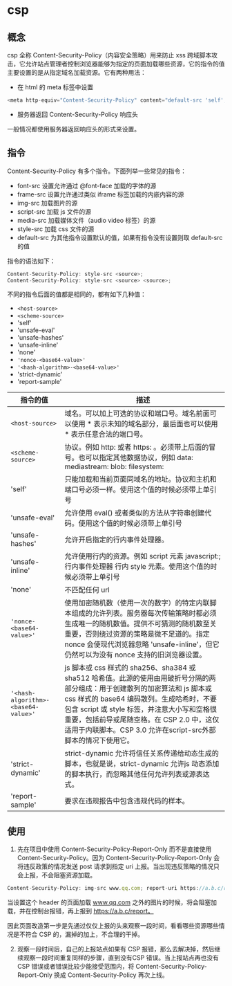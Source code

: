 # csp

## 概念

csp 全称 Content-Security-Policy（内容安全策略）用来防止 xss 跨域脚本攻击，它允许站点管理者控制浏览器能够为指定的页面加载哪些资源，它的指令的值主要设置的是从指定域名加载资源。它有两种用法：

* 在 html 的 meta 标签中设置

```js
<meta http-equiv="Content-Security-Policy" content="default-src 'self'; img-src https://*; child-src 'none';">
```

* 服务器返回 Content-Security-Policy 响应头

一般情况都使用服务器返回响应头的形式来设置。

## 指令

Content-Security-Policy 有多个指令。下面列举一些常见的指令：

* font-src 设置允许通过 @font-face 加载的字体的源
* frame-src 设置允许通过类似 iframe 标签加载的内嵌内容的源
* img-src 加载图片的源
* script-src 加载 js 文件的源
* media-src 加载媒体文件（audio video 标签）的源
* style-src 加载 css 文件的源
* default-src 为其他指令设置默认的值，如果有指令没有设置则取 default-src 的值

指令的语法如下：

```js
Content-Security-Policy: style-src <source>;
Content-Security-Policy: style-src <source> <source>;
```

不同的指令后面的值都是相同的，都有如下几种值：

* `<host-source>`
* `<scheme-source>`
* 'self'
* 'unsafe-eval'
* 'unsafe-hashes'
* 'unsafe-inline'
* 'none'
* `'nonce-<base64-value>'`
* `'<hash-algorithm>-<base64-value>'`
* 'strict-dynamic'
* 'report-sample'

|   指令的值   |  描述  |
|  ----  | ----  |
|  `<host-source>`  |  域名。可以加上可选的协议和端口号。域名前面可以使用 * 表示未知的域名部分，最后面也可以使用 * 表示任意合法的端口号。  |
|  `<scheme-source>`  |  协议。例如 http: 或者 https: 。必须带上后面的冒号。也可以指定其他数据协议，例如 data:   mediastream:  blob:   filesystem:  |
|  'self'  |  只能加载和当前页面同域名的地址。协议和主机和端口号必须一样。使用这个值的时候必须带上单引号  |
|  'unsafe-eval'  |  允许使用 eval() 或者类似的方法从字符串创建代码。使用这个值的时候必须带上单引号  |
|  'unsafe-hashes'  |  允许开启指定的行内事件处理器。  |
|  'unsafe-inline'  |  允许使用行内的资源。例如 script 元素   javascript:;  行内事件处理器  行内 style 元素。使用这个值的时候必须带上单引号    |
|  'none'  |  不匹配任何 url  |
|  `'nonce-<base64-value>'`  | 使用加密随机数（使用一次的数字）的特定内联脚本组成的允许列表。服务器每次传输策略时都必须生成唯一的随机数值。提供不可猜测的随机数至关重要，否则绕过资源的策略是微不足道的。指定 nonce 会使现代浏览器忽略 'unsafe-inline'，但它仍然可以为没有 nonce 支持的旧浏览器设置。  |
|  `'<hash-algorithm>-<base64-value>'`  |  js 脚本或 css 样式的 sha256、sha384 或 sha512 哈希值。此源的使用由用破折号分隔的两部分组成：用于创建散列的加密算法和 js 脚本或 css 样式的 base64 编码散列。生成哈希时，不要包含 script 或 style 标签，并注意大小写和空格很重要，包括前导或尾随空格。在 CSP 2.0 中，这仅适用于内联脚本。CSP 3.0 允许在script-src外部脚本的情况下使用它。  |
|  'strict-dynamic'  |  strict-dynamic 允许将信任关系传递给动态生成的脚本，也就是说，strict-dynamic 允许js 动态添加的脚本执行，而忽略其他任何允许列表或源表达式。  |
|  'report-sample'  | 要求在违规报告中包含违规代码的样本。  |

## 使用

1. 先在项目中使用 Content-Security-Policy-Report-Only 而不是直接使用 Content-Security-Policy。因为 Content-Security-Policy-Report-Only 会将违反政策的情况发送 post 请求到指定 uri 上报。当出现违反策略的情况只会上报，不会阻塞资源加载。

```js
Content-Security-Policy: img-src www.qq.com; report-uri https://a.b.c/report
```

当设置这个 header 的页面加载 www.qq.com 之外的图片的时候，将会阻塞加载，并在控制台报错，再上报到 https://a.b.c/report。


因此页面改造第一步是先通过仅仅上报的头来观察一段时间，看看哪些资源哪些情况是不符合 CSP 的，漏掉的加上，不合理的干掉。

2. 观察一段时间后，自己的上报站点如果有 CSP 报错，那么去解决掉，然后继续观察一段时间重复同样的步骤，直到没有CSP 错误。当上报站点再也没有 CSP 错误或者错误比较少能接受范围内，将 Content-Security-Policy-Report-Only 换成 Content-Security-Policy 再次上线。
